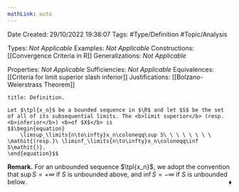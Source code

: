 ```yaml
---
mathLink: auto
---
```


<div class="topSpace"></div>

Date Created: 29/10/2022 19:38:07
Tags: #Type/Definition #Topic/Analysis

Types: <i>Not Applicable</i>
Examples: <i>Not Applicable</i>
Constructions: [[Convergence Criteria in R]]
Generalizations: <i>Not Applicable</i>

Properties: <i>Not Applicable</i>
Sufficiencies: <i>Not Applicable</i>
Equivalences: [[Criteria for limit superior slash inferior]]
Justifications: [[Bolzano-Weierstrass Theorem]]

``` ad-Definition
title: Definition.

Let $\tpl{x_n}$ be a bounded sequence in $\R$ and let $S$ be the set of all of its subsequential limits. The <b>limit superior</b> (resp. <b>inferior</b>) <b>of $X$</b> is
$$\begin{equation}
    \limsup_\limits{n\to\infty}x_n\coloneqq\sup S\ \ \ \ \ \ \ \ \mathit{(resp.}\ \liminf_\limits{n\to\infty}x_n\coloneqq\inf S\mathit{)}.
\end{equation}$$

```

<b>Remark.</b> For an unbounded sequence $\tpl{x_n}$, we adopt the convention that $\sup S=+\infty$ if $S$ is unbounded above, and $\inf S=-\infty$ if $S$ is unbounded below.<span style="float:right;">$\blacklozenge$</span>
